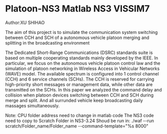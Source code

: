 # Platoon-NS3 Matlab NS3 VISSIM7
Author:XU SHIHAO

The aim of this project is to simulate the communication system switching between CCH and SCH of a autonomous vehicle platoon merging and splitting 
in the broadcasting environment

The Dedicated Short-Range Communications (DSRC) standards suite is based on multiple cooperating standards mainly developed by the IEEE.
In particular, we focus on the autonomous vehicle platoon control law and the simulation of platoon networking in Wireless Access in Vehicular Networks (WAVE) model. 
The available spectrum is configured into 1 control channel (CCH) and 6 service channels (SCHs). The CCH is reserved for carrying high-priority short messages or management data,
while other data are transmitted on the SCHs.  In this paper we analyzed the command delay and collision when platoon devices switching
between CCH and SCH during merge and split. And all surrunded vehicle keep broadcasting daily massages simultaneously.

Note:
CPU folder address need to change in matlab code 
The NS3 code need to copy to Scratch Folder in NS3-3.24
Shoud be run in:
./waf --run scratch/Folder_name/Folder_name --command-template="%s 8000"
